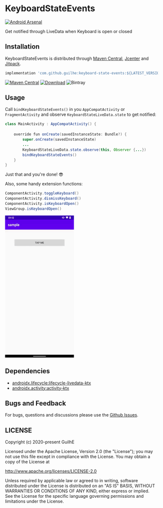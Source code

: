 # KeyboardStateEvents
[![Android Arsenal](https://img.shields.io/badge/Android%20Arsenal-KeyboardStateEvents-brightgreen.svg?style=flat)](https://android-arsenal.com/details/1/8092)

Get notified through LiveData when Keyboard is open or closed

## Installation

KeyboardStateEvents is distributed through [Maven Central](https://search.maven.org/artifact/com.github.guilhe/keyboard-state-events), [Jcenter](https://bintray.com/gdelgado/android/KeyboardStateEvents) and [Jitpack](https://jitpack.io/#GuilhE/KeyboardStateEvents).

```groovy
implementation 'com.github.guilhe:keyboard-state-events:${LATEST_VERSION}'
```
[![Maven Central](https://img.shields.io/maven-central/v/com.github.guilhe/keyboard-state-events.svg)](https://search.maven.org/search?q=g:com.github.guilhe%20AND%20keyboard-state-events) [![Download](https://api.bintray.com/packages/gdelgado/android/KeyboardStateEvents/images/download.svg)](https://bintray.com/gdelgado/android/KeyboardStateEvents/_latestVersion) ![Bintray](https://img.shields.io/bintray/dt/gdelgado/android/KeyboardStateEvents)

## Usage

Call `bindKeyboardStateEvents()` in you `AppCompatActivity` or `FragmentActivity` and observe `KeyboardStateLiveData.state` to get notified:
```java
class MainActivity : AppCompatActivity() {

    override fun onCreate(savedInstanceState: Bundle?) {
        super.onCreate(savedInstanceState)
        ...
        KeyboardStateLiveData.state.observe(this, Observer {...})
        bindKeyboardStateEvents()
    }
}
```
Just that and you're done! 😎

Also, some handy extension functions:  
```java
ComponentActivity.toggleKeyboard()
ComponentActivity.dismissKeyboard()
ComponentActivity.isKeyboardOpen()
ViewGroup.isKeyboardOpen()
```

<img src="media/sample.gif" alt="Sample"/>
    
## Dependencies
- [androidx.lifecycle:lifecycle-livedata-ktx](https://developer.android.com/jetpack/androidx/releases/lifecycle)
- [androidx.activity:activity-ktx](https://developer.android.com/jetpack/androidx/releases/activity)


## Bugs and Feedback

For bugs, questions and discussions please use the [Github Issues](https://github.com/GuilhE/KeyboardStateEvents/issues).

## LICENSE

Copyright (c) 2020-present GuilhE

Licensed under the Apache License, Version 2.0 (the "License");
you may not use this file except in compliance with the License.
You may obtain a copy of the License at

<http://www.apache.org/licenses/LICENSE-2.0>

Unless required by applicable law or agreed to in writing, software
distributed under the License is distributed on an "AS IS" BASIS,
WITHOUT WARRANTIES OR CONDITIONS OF ANY KIND, either express or implied.
See the License for the specific language governing permissions and
limitations under the License.
